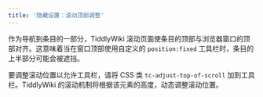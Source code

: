 ```yaml
---
title: '隐藏设置：滚动顶部调整'
---
```


作为导航到条目的一部分，TiddlyWiki 滚动页面使条目的顶部与浏览器窗口的顶部对齐。这意味着当在窗口顶部使用自定义的 `position:fixed` 工具栏时，条目的上半部分可能会被遮挡。

要调整滚动位置以允许工具栏，请将 CSS 类 `tc-adjust-top-of-scroll` 加到工具栏。TiddlyWiki 的滚动机制将根据该元素的高度，动态调整滚动位置。
